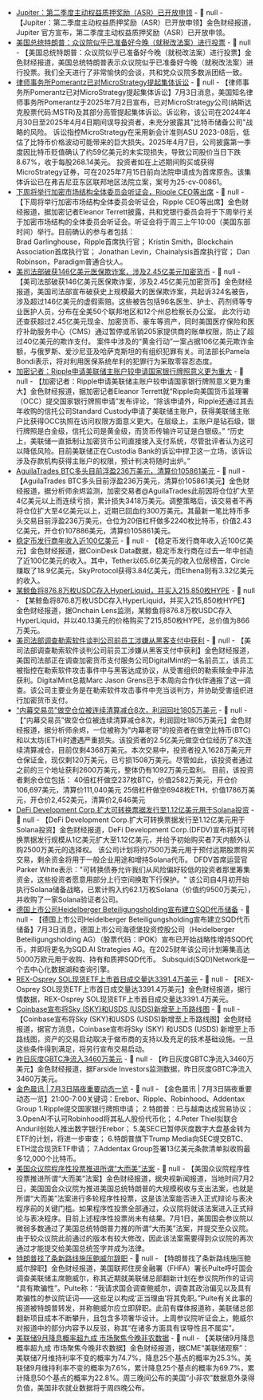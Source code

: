 - [Jupiter：第二季度主动权益质押奖励（ASR）已开放申领](https://x.com/jupiterexchange/status/1940441350261850486?s=46) - 📰 null - 【Jupiter：第二季度主动权益质押奖励（ASR）已开放申领】金色财经报道，Jupiter 官方宣布，第二季度主动权益质押奖励（ASR）已开放申领。
- [美国总统特朗普：众议院似乎已准备好今晚（就税改法案）进行投票]() - 📰 null - 【美国总统特朗普：众议院似乎已准备好今晚（就税改法案）进行投票】金色财经报道，美国总统特朗普表示众议院似乎已准备好今晚（就税改法案）进行投票。我们全天进行了非常愉快的会谈，共和党众议院多数派团结一致。
- [律师事务所Pomerantz已对MicroStrategy提起集体诉讼]() - 📰 null - 【律师事务所Pomerantz已对MicroStrategy提起集体诉讼】7月3日消息，美国知名律师事务所Pomerantz于2025年7月2日宣布，已对MicroStrategy公司(纳斯达克股票代码:MSTR)及其部分高管提起集体诉讼。诉讼称，该公司在2024年4月30日至2025年4月4日期间误导投资者，未充分披露其"比特币储备公司"战略的风险。 
诉讼指控MicroStrategy在采用新会计准则ASU 2023-08后，低估了比特币价格波动可能带来的巨大损失。2025年4月7日，公司披露第一季度因比特币贬值确认了约59亿美元的未实现损失，导致公司股价当日下跌8.67%，收于每股268.14美元。 
投资者如在上述期间购买或获得MicroStrategy证券，可在2025年7月15日前向法院申请成为首席原告。该集体诉讼已在弗吉尼亚东区联邦地区法院立案，案号为25-cv-00861。
- [下周将举行加密市场结构全体委员会听证会，Ripple CEO等出席](https://x.com/EleanorTerrett/status/1940576185378902123) - 📰 null - 【下周将举行加密市场结构全体委员会听证会，Ripple CEO等出席】金色财经报道，据加密记者Eleanor Terrett披露，共和党银行委员会将于下周举行关于加密市场结构的全体委员会听证会。听证会将于周三上午10:00（美国东部时间）举行。目前确认的参与者包括：  
Brad Garlinghouse，Ripple首席执行官； 
Kristin Smith，Blockchain Association首席执行官； 
Jonathan Levin，Chainalysis首席执行官； 
Dan Robinson，Paradigm普通合伙人。
- [美司法部破获146亿美元医保欺诈案，涉及2.45亿美元加密货币](https://www.forbes.com/sites/larsdaniel/2025/07/02/146-billion-scam-busted-324-charged-in-dojs-biggest-health-care-takedown/) - 📰 null - 【美司法部破获146亿美元医保欺诈案，涉及2.45亿美元加密货币】金色财经报道，美国司法部宣布破获史上规模最大的医保欺诈案，共起诉324名被告，涉及超过146亿美元的虚假索赔。这些被告包括96名医生、护士、药剂师等专业医护人员，分布在全美50个联邦地区和12个州总检察长办公室。 此次行动还查获超过2.45亿美元现金、加密货币、豪车等资产，同时美国医疗保险和医疗补助服务中心（CMS）通过暂停或吊销205家提供商的账单权限，防止了超过40亿美元的欺诈支付。 案件中涉及的“黄金行动”一案占据106亿美元欺诈金额，与俄罗斯、爱沙尼亚及哈萨克斯坦的有组织犯罪有关。司法部长Pamela Bondi表示，将对利用医保系统牟利的犯罪行为采取零容忍态度。
- [加密记者：Ripple申请美联储主账户较申请国家银行牌照意义更为重大](https://x.com/EleanorTerrett/status/1940541055096479769) - 📰 null - 【加密记者：Ripple申请美联储主账户较申请国家银行牌照意义更为重大】金色财经报道，据加密记者Eleanor Terrett就“Ripple向美国货币监理署（OCC）提交国家银行牌照申请”发布评论，“除该申请外，Ripple还通过其去年收购的信托公司Standard Custody申请了美联储主账户，获得美联储主账户比获得OCC执照在访问权限方面意义更大。在层级上，主账户是钻石级，银行牌照是白金级，信托公司是黄金级，而货币传输许可证是白银级。” 
“历史上，美联储一直抵制让加密货币公司直接接入支付系统，尽管批评者认为这可以降低风险。目前美联储正在Custodia Bank的诉讼中捍卫这一立场，该诉讼涉及存款机构获得主账户的权限，预计判决将随时出炉。”
- [AguilaTrades BTC多头目前浮盈236万美元，清算价105861美元](https://x.com/EmberCN/status/1940572300900024825) - 📰 null - 【AguilaTrades BTC多头目前浮盈236万美元，清算价105861美元】金色财经报道，据分析师余烬监测，加密交易者@AguilaTrades此前因将仓位扩大至4亿美元以上而连续亏损，累计损失3418万美元。调整策略后，该交易者不再将仓位扩大至4亿美元以上，近期已回血约300万美元。其最新一笔比特币多头交易目前浮盈236万美元，仓位为20倍杠杆做多2240枚比特币，价值2.43亿美元，开仓价107886美元，清算价105861美元。
- [稳定币发行商年收入近100亿美元](https://x.com/CoinDesk/status/1940571966718574907) - 📰 null - 【稳定币发行商年收入近100亿美元】金色财经报道，据CoinDesk Data数据，稳定币发行商在过去一年中创造了近100亿美元的收入。其中，Tether以65.6亿美元的收入位居榜首，Circle赚取了18.9亿美元，SkyProtocol获得3.84亿美元，而Ethena则有3.32亿美元的收入。
- [某鲸鱼将876.8万枚USDC存入HyperLiquid，并买入215,850枚HYPE](https://x.com/OnchainLens/status/1940571208447414764) - 📰 null - 【某鲸鱼将876.8万枚USDC存入HyperLiquid，并买入215,850枚HYPE】金色财经报道，据Onchain Lens监测，某鲸鱼将876.8万枚USDC存入HyperLiquid，并以40.13美元的价格购买了215,850枚HYPE，总价值为866万美元。
- [美司法部调查勒索软件谈判公司前员工涉嫌从黑客支付中获利]() - 📰 null - 【美司法部调查勒索软件谈判公司前员工涉嫌从黑客支付中获利】金色财经报道，美国司法部正在调查加密货币支付服务公司DigitalMint的一名前员工，该员工被指控在勒索软件攻击事件中与黑客达成协议，从受害组织的勒索赎金中非法获利。DigitalMint总裁Marc Jason Grens已于本周向合作伙伴通报了这一调查。该公司主要业务是在勒索软件攻击事件中充当谈判方，并协助受害组织进行加密货币支付。
- [“内幕交易员”做空仓位被连续清算减仓8次，利润回吐1805万美元](https://x.com/EmberCN/status/1940563990893285497) - 📰 null - 【“内幕交易员”做空仓位被连续清算减仓8次，利润回吐1805万美元】金色财经报道，据分析师余烬，一位被称为"内幕老哥"的投资者在做空比特币(BTC)和以太坊(ETH)时遭遇严重损失。该投资者的2.5亿美元做空仓位经历了8次连续清算减仓，目前仅剩4368万美元。本次交易中，投资者投入1628万美元开仓保证金，现仅剩120万美元，已亏损1508万美元。尽管如此，该投资者通过之前的三个地址获利2600万美元，整体仍有1092万美元盈利。 
目前，该投资者剩余仓位包括： 
40倍杠杆做空237枚BTC，价值2582万美元，开仓价106,697美元，清算价111,040美元 
25倍杠杆做空6948枚ETH，价值1786万美元，开仓价2,452美元，清算价2,646美元
- [DeFi Development Corp.扩大可转换票据发行至1.12亿美元用于Solana投资]() - 📰 null - 【DeFi Development Corp.扩大可转换票据发行至1.12亿美元用于Solana投资】金色财经报道，DeFi Development Corp.(DFDV)宣布将其可转换票据发行规模从1亿美元扩大至1.12亿美元，并给予初始购买者7天内额外认购2500万美元的选择权。 该公司计划将约7500万美元用于预付远期股票购买交易，剩余资金将用于一般企业用途和增持Solana代币。 
DFDV首席运营官Parker White表示："可转换债券允许我们从风险偏好较低的投资者那里筹集资金，这些投资者愿意用部分上行空间换取下行保护。" 该公司自4月初开始执行Solana储备战略，已累计购入约62.1万枚Solana（价值约9500万美元），并收购了一家Solana验证者公司。
- [德国上市公司Heidelberger Beteiligungsholding宣布建立SQD代币储备](https://cointelegraph.com/press-releases/heidelberger-beteiligungsholding-ag-begins-acquiring-sqd-tokens-and-prepares-to-rename-as-sqd-ai-strategies-ag) - 📰 null - 【德国上市公司Heidelberger Beteiligungsholding宣布建立SQD代币储备】7月3日消息，德国上市公司海德堡投资控股公司（Heidelberger Beteiligungsholding AG）（股票代码：IPOK）宣布已开始战略性增持SQD代币，并即将更名为SQD.AI Strategies AG。在2025财年该公司计划筹集高达5000万欧元用于收购、持有和质押SQD代币。 
Subsquid(SQD)Network是一个去中心化数据湖和查询引擎。
- [REX-Osprey SOL现货ETF上市首日成交量达3391.4万美元]() - 📰 null - 【REX-Osprey SOL现货ETF上市首日成交量达3391.4万美元】金色财经报道，据行情数据，REX-Osprey SOL现货ETF上市首日成交量达3391.4万美元。
- [Coinbase宣布将Sky (SKY)和USDS (USDS)新增至上币路线图]() - 📰 null - 【Coinbase宣布将Sky (SKY)和USDS (USDS)新增至上币路线图】金色财经报道，据官方消息，Coinbase宣布将Sky (SKY) 和USDS (USDS) 新增至上币路线图，资产的交易启动取决于做市商的支持以及充足的技术基础设施。一旦这些条件得到满足，将另行宣布交易启动。
- [昨日灰度GBTC净流入3460万美元](https://farside.co.uk/btc/) - 📰 null - 【昨日灰度GBTC净流入3460万美元】金色财经报道，据Farside Investors监测数据，昨日灰度GBTC净流入3460万美元。
- [金色晨讯 | 7月3日隔夜重要动态一览]() - 📰 null - 【金色晨讯 | 7月3日隔夜重要动态一览】21:00-7:00关键词：Erebor、Ripple、Robinhood、Addentax Group 
1.Ripple提交国家银行牌照申请； 
2.特朗普：已与越南达成贸易协议； 
3.OpenAI不认可Robinhood将其私人股份代币化； 
4.Peter Thiel拟联合Anduril创始人推出数字银行Erebor； 
5.美SEC已暂停灰度数字大盘基金转为ETF的计划，将进一步审查； 
6.特朗普旗下Trump Media向SEC提交BTC、ETH混合现货ETF申请； 
7.Addentax Group签署13亿美元条款清单拟收购最多12,000个比特币。
- [美国众议院程序性投票推进所谓“大而美”法案](https://baijiahao.baidu.com/s?id=1836577755725473438&wfr=spider&for=pc,_blank) - 📰 null - 【美国众议院程序性投票推进所谓“大而美”法案】金色财经报道，据央视新闻报道，当地时间7月2日，美国国会众议院为推进美国总统特朗普的大规模税收与支出法案，也就是所谓“大而美”法案进行多轮程序性投票，这是该法案能否进入正式辩论与表决程序前的关键门槛。如果程序性投票全部通过，众议院将就该法案进入正式辩论与表决程序。目前上述程序性投票尚未有结果。7月1日，美国国会参议院以微弱多数通过了美国总统特朗普力推的所谓“大而美”法案，并提交至众议院。由于较众议院此前通过的版本有较大修改，因此该法案需要得到众议院的再次通过才能提交给美国总统签字并成为法律。
- [特朗普找了条新路线施压鲍威尔辞职](https://flash.jin10.com/detail/20250703062642013800) - 📰 null - 【特朗普找了条新路线施压鲍威尔辞职】金色财经报道，美国联邦住房金融署（FHFA）署长Pulte呼吁国会调查美联储主席鲍威尔，称其近期就美联储总部翻新计划在参议院所作的证词 “具有欺骗性”。Pulte称：“我请求国会调查鲍威尔，调查其政治偏见以及具有欺骗性的参议院证词——这些足以构成‘正当理由’将其免职。”Pulte有关此事的报道被特朗普转发，并称鲍威尔应立即辞职。此前有媒体报道称，美联储总部翻新项目成本不断攀升，且包含多项奢华设计。上周参议院听证会上，鲍威尔对报道中的部分内容予以反驳，称其“在诸多方面具有误导性且不属实”。
- [美联储9月降息概率超九成 市场聚焦今晚非农数据](https://flash.jin10.com/detail/20250703060545917800) - 📰 null - 【美联储9月降息概率超九成 市场聚焦今晚非农数据】金色财经报道，据CME“美联储观察”：美联储7月维持利率不变的概率为74.7%，降息25个基点的概率为25.3%。美联储9月维持利率不变的概率为7.6%，累计降息25个基点的概率为69.7%，累计降息50个基点的概率为22.8%。周三晚间公布的美国“小非农”数据意外录得负值，美国非农就业数据将于周四晚公布。
